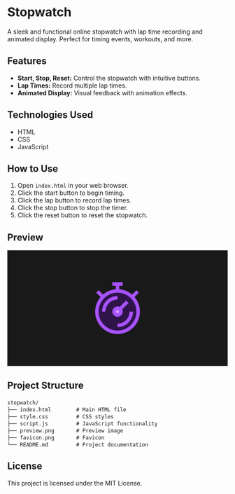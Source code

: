 # Stopwatch

A sleek and functional online stopwatch with lap time recording and animated display. Perfect for timing events, workouts, and more.

## Features

- **Start, Stop, Reset:** Control the stopwatch with intuitive buttons.
- **Lap Times:** Record multiple lap times.
- **Animated Display:** Visual feedback with animation effects.

## Technologies Used

- HTML
- CSS
- JavaScript

## How to Use

1. Open `index.html` in your web browser.
2. Click the start button to begin timing.
3. Click the lap button to record lap times.
4. Click the stop button to stop the timer.
5. Click the reset button to reset the stopwatch.

## Preview

![Preview](preview.png)

## Project Structure

```plaintext
stopwatch/
├── index.html        # Main HTML file
├── style.css         # CSS styles
├── script.js         # JavaScript functionality
├── preview.png       # Preview image
├── favicon.png       # Favicon
└── README.md         # Project documentation
```

## License

This project is licensed under the MIT License.
